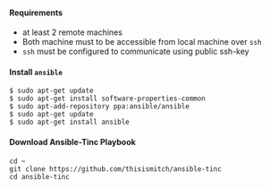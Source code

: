 #### Requirements
- at least 2 remote machines
- Both machine must to be accessible from local machine over `ssh`
- `ssh` must be configured to communicate using public ssh-key

#### Install `ansible`
```
$ sudo apt-get update
$ sudo apt-get install software-properties-common
$ sudo apt-add-repository ppa:ansible/ansible
$ sudo apt-get update
$ sudo apt-get install ansible
```

#### Download Ansible-Tinc Playbook

```
cd ~
git clone https://github.com/thisismitch/ansible-tinc
cd ansible-tinc
```